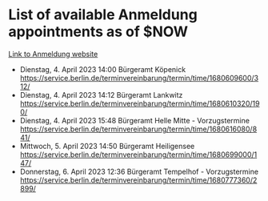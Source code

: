 # List of available Anmeldung appointments as of $NOW
[Link to Anmeldung website](https://service.berlin.de/terminvereinbarung/termin/tag.php?termin=1&anliegen[]=120686&dienstleisterlist=122210,122217,327316,122219,327312,122227,327314,122231,327346,122243,327348,122254,122252,329742,122260,329745,122262,329748,122271,327278,122273,327274,122277,327276,330436,122280,327294,122282,327290,122284,327292,122291,327270,122285,327266,122286,327264,122296,327268,150230,329760,122297,327286,122294,327284,122312,329763,122314,329775,122304,327330,122311,327334,122309,327332,317869,122281,327352,122279,329772,122283,122276,327324,122274,327326,122267,329766,122246,327318,122251,327320,122257,327322,122208,327298,122226,327300&herkunft=http%3A%2F%2Fservice.berlin.de%2Fdienstleistung%2F120686%2F)
- Dienstag, 4. April 2023 14:00 Bürgeramt Köpenick https://service.berlin.de/terminvereinbarung/termin/time/1680609600/312/
- Dienstag, 4. April 2023 14:12 Bürgeramt Lankwitz https://service.berlin.de/terminvereinbarung/termin/time/1680610320/190/
- Dienstag, 4. April 2023 15:48 Bürgeramt Helle Mitte - Vorzugstermine https://service.berlin.de/terminvereinbarung/termin/time/1680616080/841/
- Mittwoch, 5. April 2023 14:50 Bürgeramt Heiligensee https://service.berlin.de/terminvereinbarung/termin/time/1680699000/147/
- Donnerstag, 6. April 2023 12:36 Bürgeramt Tempelhof - Vorzugstermine https://service.berlin.de/terminvereinbarung/termin/time/1680777360/2899/
